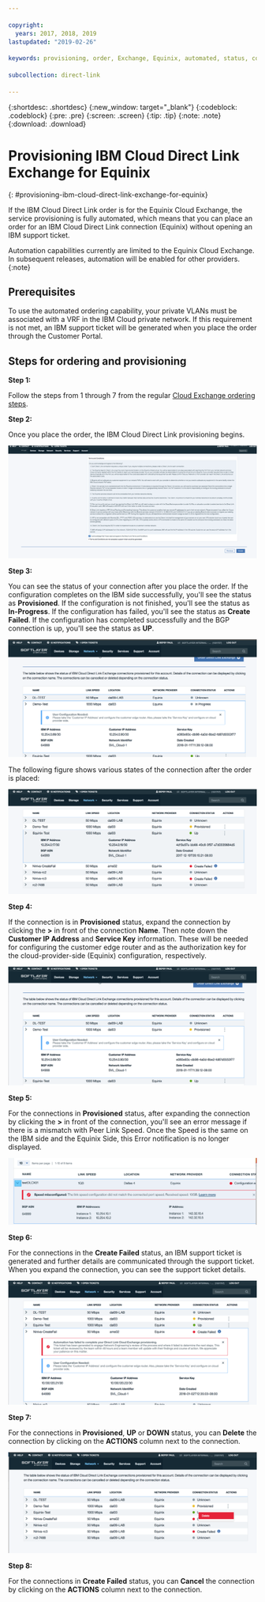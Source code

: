 ```yaml
---

copyright:
  years: 2017, 2018, 2019
lastupdated: "2019-02-26"

keywords: provisioning, order, Exchange, Equinix, automated, status, connection

subcollection: direct-link

---
```


{:shortdesc: .shortdesc}
{:new_window: target="_blank"}
{:codeblock: .codeblock}
{:pre: .pre}
{:screen: .screen}
{:tip: .tip}
{:note: .note}
{:download: .download}


# Provisioning IBM Cloud Direct Link Exchange for Equinix
{: #provisioning-ibm-cloud-direct-link-exchange-for-equinix}

If the IBM Cloud Direct Link order is for the Equinix Cloud Exchange, the service provisioning is fully automated, which means that you can place an order for an IBM Cloud Direct Link connection (Equinix) without opening an IBM support ticket.

Automation capabilities currently are limited to the Equinix Cloud Exchange. In subsequent releases, automation will be enabled for other providers.
{:note}

## Prerequisites

To use the automated ordering capability, your private VLANs must be associated with a VRF in the IBM Cloud private network. If this requirement is not met, an IBM support ticket will be generated when you place the order through the Customer Portal.

## Steps for ordering and provisioning

**Step 1:**

Follow the steps from 1 through 7 from the regular [Cloud Exchange ordering steps](/docs/infrastructure/direct-link?topic=direct-link-provisioning-ibm-cloud-direct-link-exchange).

**Step 2:**

Once you place the order, the IBM Cloud Direct Link provisioning begins.

![Step 8](/images/Equinix-Step8.png)

**Step 3:**

You can see the status of your connection after you place the order. If the configuration completes on the IBM side successfully, you'll see the status as **Provisioned**. If the configuration is not finished, you'll see the status as **In-Progress**. If the configuration has failed, you'll see the status as **Create Failed**. If the configuration has completed successfully and the BGP connection is up, you'll see the status as **UP**.

![Step 9 in progress](/images/Equinix-Step9-InProgress.png)

The following figure shows various states of the connection after the order is placed:

![Step 9 up](/images/Equinix-Step9-UP.png)

**Step 4:**

If the connection is in **Provisioned** status, expand the connection by clicking the **>** in front of the connection **Name**. Then note down the **Customer IP Address** and **Service Key** information. These will be needed for configuring the customer edge router and as the authorization key for the cloud-provider-side (Equinix) configuration, respectively.

![Step 10](/images/Equinix-Step10-Provisioned.png)

**Step 5:**

For the connections in **Provisioned** status, after expanding the connection by clicking the **>** in front of the connection, you'll see an error message if there is a mismatch with Peer Link Speed. Once the Speed is the same on the IBM side and the Equinix Side, this Error notification is no longer displayed.

![Step 11](/images/Equinix-Step11-PortMismatch.png)

**Step 6:**

For the connections in the **Create Failed** status, an IBM support ticket is generated and further details are communicated through the support ticket. When you expand the connection, you can see the support ticket details.

![Step 12](/images/Equinix-Step12-CreateFailed.png)

**Step 7:**

For the connections in **Provisioned**, **UP** or **DOWN** status, you can **Delete** the connection by clicking on the **ACTIONS** column next to the connection.

![Step 13](/images/Equinix-Step13-Delete.png)

**Step 8:**

For the connections in **Create Failed** status, you can **Cancel** the connection by clicking on the **ACTIONS** column next to the connection.

